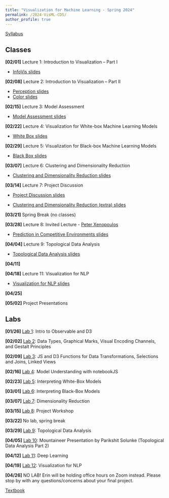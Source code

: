 ```yaml
---
title: "Visualization for Machine Learning - Spring 2024"
permalink: /2024-VisML-CDS/
author_profile: true
---
```


<!-- [Syllabus](/2024-VisML-CDS/DS-GA-3001---Spring-2024.pdf) -->

[Syllabus](/2024-VisML-CDS/syllabus)

## Classes

**[02/01]** Lecture 1: Introduction to Visualization – Part I

- [InfoVis slides](/2024-VisML-CDS/slides/infovis)

**[02/08]** Lecture 2: Introduction to Visualization – Part II

- [Perception slides](/2024-VisML-CDS/slides/perception)
- [Color slides](/2024-VisML-CDS/slides/color)

**[02/15]** Lecture 3: Model Assessment

- [Model Assessment slides](/2024-VisML-CDS/slides/model_assessment)

**[02/22]** Lecture 4: Visualization for White-box Machine Learning Models

- [White Box slides](/2024-VisML-CDS/slides/white_box)

**[02/29]** Lecture 5: Visualization for Black-box Machine Learning Models

- [Black Box slides](/2024-VisML-CDS/slides/black_box)

**[03/07]** Lecture 6:  Clustering and Dimensionality Reduction

- [Clustering and Dimensionality Reduction slides](/2024-VisML-CDS/slides/clustering-dm)

**[03/14]** Lecture 7: Project Discussion

- [Project Discussion slides](/2024-VisML-CDS/slides/project)

- [Clustering and Dimensionality Reduction (extra) slides](/2024-VisML-CDS/slides/clustering-dm2)

**[03/21]** Spring Break (no classes)

**[03/28]** Lecture 8: Invited Lecture - [Peter Xenopoulos](https://www.peterxeno.com/)

- [Prediction in Competitive Environments slides](https://docs.google.com/presentation/d/1c2HEF1pWe9MD65V1NbHk8OCeGYUSzwo0ctAnN503YCI/edit#slide=id.p)

**[04/04]** Lecture 9: Topological Data Analysis

- [Topological Data Analysis slides](/2024-VisML-CDS/slides/tda)

**[04/11]**

**[04/18]** Lecture 11: Visualization for NLP
- [Visualization for NLP slides](/2024-VisML-CDS/slides/vis4nlp)

**[04/25]**

**[05/02]** Project Presentations

## Labs

**[01/26]** [Lab 1](/2024-VisML-CDS/Labs/VisML-Lab-Week1-Recap): Intro to Observable and D3

**[02/02]** [Lab 2](/2024-VisML-CDS/Labs/VisML-Lab-Week2-recap): Data Types, Graphical Marks,  Visual Encoding Channels, and Gestalt Principles

**[02/09]** [Lab 3](/2024-VisML-CDS/Labs/VisML-Lab-Week3-recap): JS and D3 Functions for Data Transformations, Selections and Joins, Linked Views

**[02/16]** [Lab 4](/2024-VisML-CDS/Labs/VisML-Lab-Week4-recap): Model Understanding with notebookJS

**[02/23]** [Lab 5](/2024-VisML-CDS/Labs/VisML-Lab-Week5-recap): Interpreting White-Box Models

**[03/01]** [Lab 6](https://ctsilva.github.io/2024-VisML-CDS/Labs/Lab_Week_6/VisML-Lab-Week6-recap/): Interpreting Black-Box Models

**[03/07]** [Lab 7](https://ctsilva.github.io/2024-VisML-CDS/Labs/Lab_Week_7/VisML-Lab-Week7-recap/): Dimensionality Reduction

**[03/15]** [Lab 8](https://ctsilva.github.io/2024-VisML-CDS/Labs/Lab_Week_8/VisML-Lab-Week8-recap/): Project Workshop 

**[03/22]** No lab, spring break

**[03/29]** [Lab 9](https://ctsilva.github.io/2024-VisML-CDS/Labs/Lab_Week_9/VisML-Lab-Week9-recap/): Topological Data Analysis

**[04/05]** [Lab 10](https://ctsilva.github.io/2024-VisML-CDS/Labs/Lab_Week_10/VisML-Lab-Week10-recap/): Mountaineer Presentation by Parikshit Solunke (Topological Data Analysis Part 2)

**[04/12]** [Lab 11](https://ctsilva.github.io/2024-VisML-CDS/Labs/Lab_Week_11/VisML-Lab-Week11-recap/): Deep Learning 

**[04/19]** [Lab 12](https://ctsilva.github.io/2024-VisML-CDS/Labs/Lab_Week_12/VisML-Lab-Week12-recap/): Visualization for NLP 

**[04/26]** NO LAB! Erin will be holding office hours on Zoom instead. Please stop by with any questions/concerns about your final project. 

[Textbook](VisML_book/index.html)
